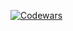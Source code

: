[![Codewars](https://www.codewars.com/users/Marat_Akhalov/badges/micro)](https://www.codewars.com/users/Marat_Akhalov/completed)


<!--
**Marat-Akhalov/Marat-Akhalov** is a ✨ _special_ ✨ repository because its `README.md` (this file) appears on your GitHub profile.
-->
